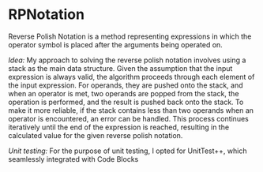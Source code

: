 # RPNotation
Reverse Polish Notation is a method representing expressions in which the operator symbol is placed after the arguments being operated on.

*Idea:* My approach to solving the reverse polish notation involves using a stack as the main data structure. Given the assumption that the input expression is always valid, the algorithm proceeds through each element of the input expression. For operands, they are pushed onto the stack, and when an operator is met, two operands are popped from the stack, the operation is performed, and the result is pushed back onto the stack. To make it more reliable, if the stack contains less than two operands when an operator is encountered, an error can be handled. This process continues iteratively until the end of the expression is reached, resulting in the calculated value for the given reverse polish notation.

*Unit testing:* For the purpose of unit testing, I opted for UnitTest++, which seamlessly integrated with Code Blocks
